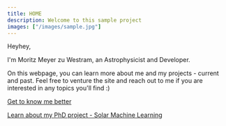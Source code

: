 ```yaml
---
title: HOME
description: Welcome to this sample project
images: ["/images/sample.jpg"]
---
```


Heyhey,

I'm Moritz Meyer zu Westram, an Astrophysicist and Developer.

On this webpage, you can learn more about me and my projects - current and past. 
Feel free to venture the site and reach out to me if you are interested in any topics you'll find :)

[Get to know me better](/about "Get to know me better")

[Learn about my PhD project - Solar Machine Learning](/solar-flare-forecasting)